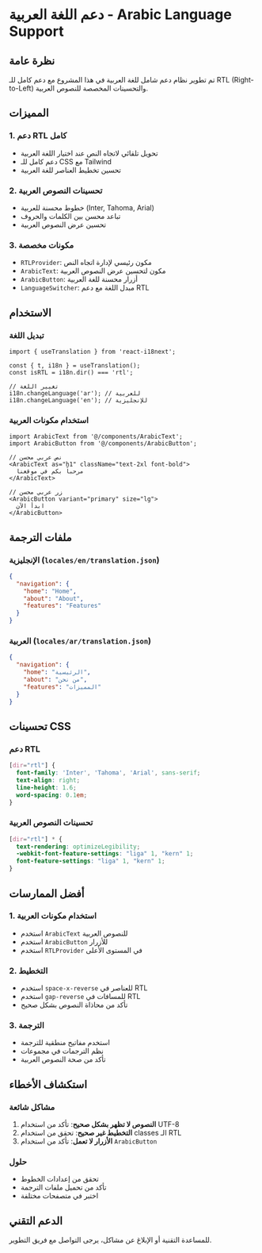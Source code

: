 # دعم اللغة العربية - Arabic Language Support

## نظرة عامة
تم تطوير نظام دعم شامل للغة العربية في هذا المشروع مع دعم كامل للـ RTL (Right-to-Left) والتحسينات المخصصة للنصوص العربية.

## المميزات

### 1. دعم RTL كامل
- تحويل تلقائي لاتجاه النص عند اختيار اللغة العربية
- دعم كامل للـ CSS مع Tailwind
- تحسين تخطيط العناصر للغة العربية

### 2. تحسينات النصوص العربية
- خطوط محسنة للعربية (Inter, Tahoma, Arial)
- تباعد محسن بين الكلمات والحروف
- تحسين عرض النصوص العربية

### 3. مكونات مخصصة
- `RTLProvider`: مكون رئيسي لإدارة اتجاه النص
- `ArabicText`: مكون لتحسين عرض النصوص العربية
- `ArabicButton`: أزرار محسنة للغة العربية
- `LanguageSwitcher`: مبدل اللغة مع دعم RTL

## الاستخدام

### تبديل اللغة
```tsx
import { useTranslation } from 'react-i18next';

const { t, i18n } = useTranslation();
const isRTL = i18n.dir() === 'rtl';

// تغيير اللغة
i18n.changeLanguage('ar'); // للعربية
i18n.changeLanguage('en'); // للإنجليزية
```

### استخدام مكونات العربية
```tsx
import ArabicText from '@/components/ArabicText';
import ArabicButton from '@/components/ArabicButton';

// نص عربي محسن
<ArabicText as="h1" className="text-2xl font-bold">
  مرحباً بكم في موقعنا
</ArabicText>

// زر عربي محسن
<ArabicButton variant="primary" size="lg">
  ابدأ الآن
</ArabicButton>
```

## ملفات الترجمة

### الإنجليزية (`locales/en/translation.json`)
```json
{
  "navigation": {
    "home": "Home",
    "about": "About",
    "features": "Features"
  }
}
```

### العربية (`locales/ar/translation.json`)
```json
{
  "navigation": {
    "home": "الرئيسية",
    "about": "من نحن",
    "features": "المميزات"
  }
}
```

## تحسينات CSS

### دعم RTL
```css
[dir="rtl"] {
  font-family: 'Inter', 'Tahoma', 'Arial', sans-serif;
  text-align: right;
  line-height: 1.6;
  word-spacing: 0.1em;
}
```

### تحسينات النصوص العربية
```css
[dir="rtl"] * {
  text-rendering: optimizeLegibility;
  -webkit-font-feature-settings: "liga" 1, "kern" 1;
  font-feature-settings: "liga" 1, "kern" 1;
}
```

## أفضل الممارسات

### 1. استخدام مكونات العربية
- استخدم `ArabicText` للنصوص العربية
- استخدم `ArabicButton` للأزرار
- استخدم `RTLProvider` في المستوى الأعلى

### 2. التخطيط
- استخدم `space-x-reverse` للعناصر في RTL
- استخدم `gap-reverse` للمسافات في RTL
- تأكد من محاذاة النصوص بشكل صحيح

### 3. الترجمة
- استخدم مفاتيح منطقية للترجمة
- نظم الترجمات في مجموعات
- تأكد من صحة النصوص العربية

## استكشاف الأخطاء

### مشاكل شائعة
1. **النصوص لا تظهر بشكل صحيح**: تأكد من استخدام UTF-8
2. **التخطيط غير صحيح**: تحقق من استخدام classes الـ RTL
3. **الأزرار لا تعمل**: تأكد من استخدام `ArabicButton`

### حلول
- تحقق من إعدادات الخطوط
- تأكد من تحميل ملفات الترجمة
- اختبر في متصفحات مختلفة

## الدعم التقني

للمساعدة التقنية أو الإبلاغ عن مشاكل، يرجى التواصل مع فريق التطوير. 